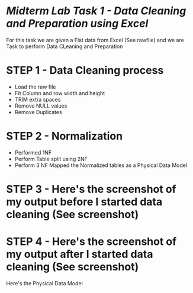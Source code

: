 # ***Midterm Lab Task 1 - Data Cleaning and Preparation using Excel***
For this task we are given a Flat data from Excel (See rawfile) and we are Task to perform Data CLeaning and Preparation
# **STEP 1 - Data Cleaning process**
- Load the raw file
- Fit Column and row width and height
- TRIM extra spaces
- Remove NULL values
- Remove Duplicates
# **STEP 2 - Normalization**
- Performed 1NF
- Perform Table split using 2NF
- Perform 3 NF
Mapped the Normalized tables as a Physical Data Model
# **STEP 3 - Here's the screenshot of my output before I started data cleaning (See screenshot)**
# **STEP 4 - Here's the screenshot of my output after I started data cleaning (See screenshot)**
Here's the Physical Data Model

